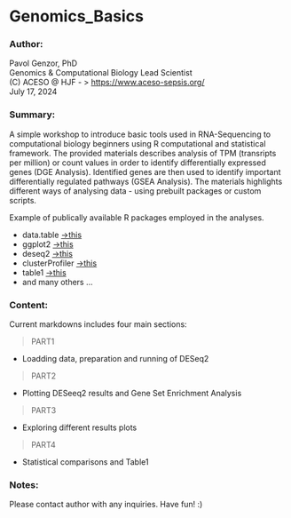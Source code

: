 # Genomics_Basics

### Author: 
Pavol Genzor, PhD  
Genomics & Computational Biology Lead Scientist  
(C) ACESO @ HJF - > https://www.aceso-sepsis.org/  
July 17, 2024

### Summary:
A simple workshop to introduce basic tools used in RNA-Sequencing to computational biology beginners using R computational and statistical framework.
The provided materials describes analysis of TPM (transripts per million) or count values in order to identify differentially expressed genes (DGE Analysis).
Identified genes are then used to identify important differentially regulated pathways (GSEA Analysis). 
The materials highlights different ways of analysing data - using prebuilt packages or custom scripts.   


Example of publically available R packages employed in the analyses. 
- data.table [->this](https://cran.r-project.org/web/packages/data.table/vignettes/datatable-intro.html)
- ggplot2 [->this](https://ggplot2.tidyverse.org/articles/ggplot2.html)
- deseq2 [->this](https://www.bioconductor.org/packages/release/bioc/vignettes/DESeq2/inst/doc/DESeq2.html)
- clusterProfiler [->this](https://yulab-smu.top/biomedical-knowledge-mining-book/index.html)
- table1 [->this](https://cran.r-project.org/web/packages/table1/vignettes/table1-examples.html)
- and many others ...

### Content:
Current markdowns includes four main sections:

> PART1
- Loadding data, preparation and running of DESeq2

> PART2
- Plotting DESeeq2 results and Gene Set Enrichment Analysis

> PART3
- Exploring different results plots

> PART4
- Statistical comparisons and Table1

### Notes:

Please contact author with any inquiries. 
Have fun!
:)

